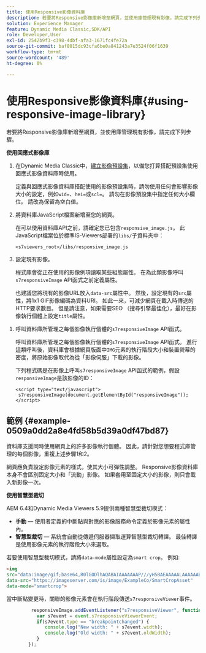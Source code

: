 ```yaml
---
title: 使用Responsive影像資料庫
description: 若要將Responsive影像庫新增至網頁，並使用庫管理現有影像，請完成下列步驟。
solution: Experience Manager
feature: Dynamic Media Classic,SDK/API
role: Developer,User
exl-id: 2542b9f3-c398-4dbf-afa3-1671fc4fe72a
source-git-commit: baf8015dc93cfa6be0a841243a7e3524f06f1639
workflow-type: tm+mt
source-wordcount: '489'
ht-degree: 0%

---
```


# 使用Responsive影像資料庫{#using-responsive-image-library}

若要將Responsive影像庫新增至網頁，並使用庫管理現有影像，請完成下列步驟。

**使用回應式影像庫**

1. 在Dynamic Media Classic中，[建立影像預設集](https://experienceleague.adobe.com/docs/dynamic-media-classic/using/image-sizing/setting-image-presets.html?lang=zh-Hant#image-sizing)，以備您打算搭配預設集使用回應式影像資料庫時使用。

   定義與回應式影像資料庫搭配使用的影像預設集時，請勿使用任何會影響影像大小的設定，例如`wid=`、`hei=`或`scl=`。 請勿在影像預設集中指定任何大小欄位。 請改為保留為空白值。
1. 將資料庫JavaScript檔案新增至您的網頁。

   在可以使用資料庫API之前，請確定您已包含`responsive_image.js`。 此JavaScript檔案位於標準IS-Viewers部署的`libs/`子資料夾中：

   `<s7viewers_root>/libs/responsive_image.js`
1. 設定現有影像。

   程式庫會從正在使用的影像例項讀取某些組態屬性。 在為此類影像呼叫`s7responsiveImage` API函式之前定義屬性。

   也建議您將現有的影像URL放入`data-src`屬性中。 然後，設定現有的`src`屬性，將1x1 GIF影像編碼為資料URI。 如此一來，可減少網頁在載入時傳送的HTTP要求數目。 但是請注意，如果需要SEO （搜尋引擎最佳化），最好在影像執行個體上設定`title`屬性。

<!--
   The following is an example of defining `data-breakpoints` attribute for the image and using a 1x1 GIF encoded as Data URI:

   ```
   <img src="data:image/gif;base64,R0lGODlhAQABAIAAAAAAAP///yH5BAEAAAAALAAAAAABAAEAAAIBRAA7" data-src="https://s7d9.scene7.com/is/image/Scene7SharedAssets/Backpack_B" data-breakpoints="360,720,940">
   ```
-->

1. 呼叫資料庫所管理之每個影像執行個體的`s7responsiveImage` API函式。

   呼叫資料庫所管理之每個影像執行個體的`s7responsiveImage` API函式。 進行這類呼叫後，資料庫會根據網頁版面中`IMG`元素的執行階段大小和裝置熒幕的密度，將原始影像取代為從「影像伺服」下載的影像。

   下列程式碼是在影像上呼叫`s7responsiveImage` API函式的範例，假設`responsiveImage`是該影像的ID：

   ```
   <script type="text/javascript"> 
    s7responsiveImage(document.getElementById("responsiveImage")); 
   </script>
   ```

## 範例 {#example-0509a0dd2a8e4fd58b5d39a0df47bd87}

資料庫支援同時使用網頁上的許多影像執行個體。 因此，請針對您想要程式庫管理的每個影像，重複上述步驟1和2。

網頁應負責設定影像元素的樣式，使其大小可彈性調整。 Responsive影像資料庫本身不會區別固定大小和「流動」影像。 如果套用至固定大小的影像，則只會載入新影像一次。

<!--
The following code is a complete example of a trivial web page that has a single fluid image managed by the Responsive Image library. The example contains extra CSS styling to make the image "responsive" to the web browser window size:

```html {.line-numbers}
<!DOCTYPE html> 
<html> 
 <head> 
  <style type="text/css"> 
  .container { 
   width: 50%; 
  } 
  .fluidimage { 
   max-width: 100%; 
  } 
  </style> 
 </head> 
 <body> 
  <div class="container"> 
   <img id="responsiveImage" src="data:image/gif;base64,R0lGODlhAQABAIAAAAAAAP///yH5BAEAAAAALAAAAAABAAEAAAIBRAA7" data-src="https://s7d9.scene7.com/is/image/Scene7SharedAssets/Backpack_B" data-breakpoints="200,400,600,800" class="fluidimage"> 
  </div> 
  <script type="text/javascript" src="https://s7d9.scene7.com/s7viewers/libs/responsive_image.js"></script> 
  <script type="text/javascript"> 
   s7responsiveImage(document.getElementById("responsiveImage")); 
  </script> 
 </body> 
</html>

```
-->

**使用智慧型裁切**

AEM 6.4和Dynamic Media Viewers 5.9提供兩種智慧型裁切模式：

* **手動** — 使用者定義的中斷點與對應的影像服務命令定義於影像元素的屬性內。
* **智慧型裁切** — 系統會自動從傳遞伺服器擷取運算智慧型裁切轉譯。 最佳轉譯是使用影像元素的執行階段大小來選取。

若要使用智慧型裁切模式，請將`data-mode`屬性設定為`smart crop`。 例如: 

```html {.line-numbers}
<img 
src="data:image/gif;base64,R0lGODlhAQABAIAAAAAAAP///yH5BAEAAAAALAAAAAABAAEAAAIBRAA7" 
data-src="https://imageserver.com/is/image/ExampleCo/SmartCropAsset" 
data-mode="smartcrop">
```

當中斷點變更時，關聯的影像元素會在執行階段傳送`s7responsiveViewer`事件。

```javascript {.line-numbers}
         responsiveImage.addEventListener("s7responsiveViewer", function (event) { 
           var s7event = event.s7responsiveViewerEvent; 
           if(s7event.type == "breakpointchanged") { 
              console.log("New width: " + s7event.width); 
              console.log("Old width: " + s7event.oldWidth); 
           } 
        });
```
